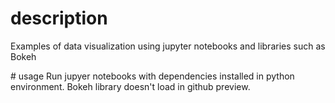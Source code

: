 # description
Examples of data visualization using jupyter notebooks and libraries such as Bokeh

# usage
Run jupyer notebooks with dependencies installed in python environment. Bokeh library doesn't load in github preview. 